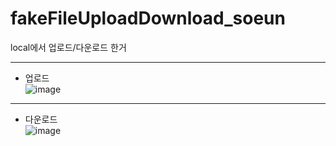 # fakeFileUploadDownload_soeun
local에서 업로드/다운로드 한거  

----------------------------------------------------------------------------------------------------------------------
- 업로드  
![image](https://user-images.githubusercontent.com/63652571/178635536-cae46560-2beb-4a76-8625-3593e1dda9ac.png)  

----------------------------------------------------------------------------------------------------------------------
- 다운로드   
![image](https://user-images.githubusercontent.com/63652571/178635736-a438f7ef-acd8-410b-ad2c-0e6fba221f03.png)

